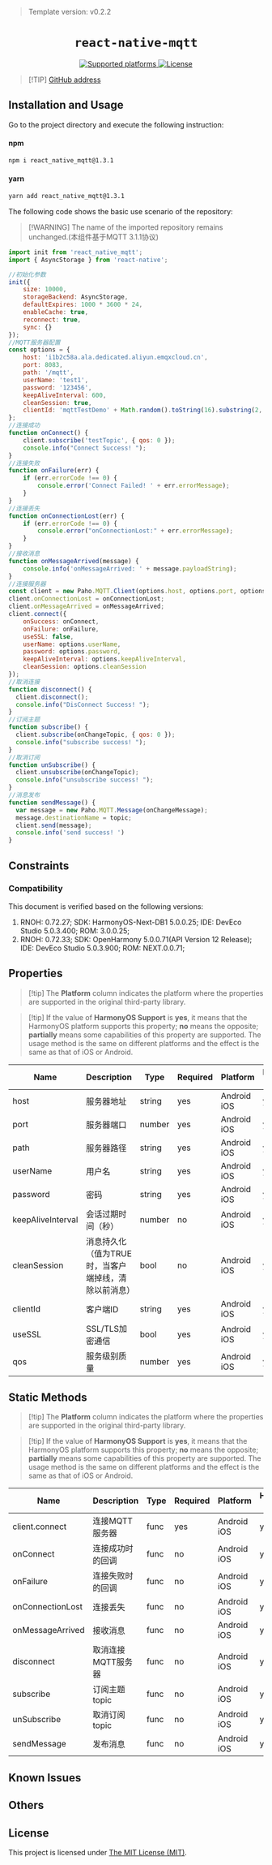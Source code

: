 > Template version: v0.2.2

<p align="center">
  <h1 align="center"> <code>react-native-mqtt</code> </h1>
</p>
<p align="center">
    <a href="https://github.com/Introvertuous/react-native-mqtt">
        <img src="https://img.shields.io/badge/platforms-android%20|%20ios%20|%20harmony%20-lightgrey.svg" alt="Supported platforms" />
    </a>
    <a href="https://github.com/Introvertuous/react-native-mqtt/blob/master/LICENSE">
        <img src="https://img.shields.io/badge/license-MIT-green.svg" alt="License" />
    </a>
</p>


> [!TIP] [GitHub address](https://github.com/Introvertuous/react-native-mqtt)

## Installation and Usage

Go to the project directory and execute the following instruction:

<!-- tabs:start -->

#### **npm**

```bash
npm i react_native_mqtt@1.3.1
```

#### **yarn**

```bash
yarn add react_native_mqtt@1.3.1
```

<!-- tabs:end -->

The following code shows the basic use scenario of the repository:

> [!WARNING] The name of the imported repository remains unchanged.(本组件基于MQTT 3.1.1协议)

```js
import init from 'react_native_mqtt';
import { AsyncStorage } from 'react-native';

//初始化参数
init({
    size: 10000,
    storageBackend: AsyncStorage,
    defaultExpires: 1000 * 3600 * 24,
    enableCache: true,
    reconnect: true,
    sync: {}
});
//MQTT服务器配置
const options = {
    host: 'i1b2c58a.ala.dedicated.aliyun.emqxcloud.cn',
    port: 8083,
    path: '/mqtt',
    userName: 'test1',
    password: '123456',
    keepAliveInterval: 600,
    cleanSession: true,
    clientId: 'mqttTestDemo' + Math.random().toString(16).substring(2, 8)
};
//连接成功
function onConnect() {
    client.subscribe('testTopic', { qos: 0 });
    console.info("Connect Success! ");
}
//连接失败
function onFailure(err) {
    if (err.errorCode !== 0) {
        console.error('Connect Failed! ' + err.errorMessage);
    }
}
//连接丢失
function onConnectionLost(err) {
    if (err.errorCode !== 0) {
        console.error("onConnectionLost:" + err.errorMessage);
    }
}
//接收消息
function onMessageArrived(message) {
    console.info('onMessageArrived: ' + message.payloadString);
}
//连接服务器
const client = new Paho.MQTT.Client(options.host, options.port, options.path, options.clientId);
client.onConnectionLost = onConnectionLost;
client.onMessageArrived = onMessageArrived;
client.connect({
    onSuccess: onConnect,
    onFailure: onFailure,
    useSSL: false,
    userName: options.userName,
    password: options.password,
    keepAliveInterval: options.keepAliveInterval,
    cleanSession: options.cleanSession
});
//取消连接
function disconnect() {
  client.disconnect();
  console.info("DisConnect Success! ");
}
//订阅主题
function subscribe() {
  client.subscribe(onChangeTopic, { qos: 0 });
  console.info("subscribe success! ");
}
//取消订阅
function unSubscribe() {
  client.unsubscribe(onChangeTopic);
  console.info("unsubscribe success! ");
}
//消息发布
function sendMessage() {
  var message = new Paho.MQTT.Message(onChangeMessage);
  message.destinationName = topic;
  client.send(message);
  console.info('send success! ')
}
```

## Constraints

### Compatibility

This document is verified based on the following versions:

1. RNOH: 0.72.27; SDK: HarmonyOS-Next-DB1 5.0.0.25; IDE: DevEco Studio 5.0.3.400; ROM: 3.0.0.25;
2. RNOH: 0.72.33; SDK: OpenHarmony 5.0.0.71(API Version 12 Release); IDE: DevEco Studio 5.0.3.900; ROM: NEXT.0.0.71;

## Properties

> [!tip] The **Platform** column indicates the platform where the properties are supported in the original third-party library.

> [!tip] If the value of **HarmonyOS Support** is **yes**, it means that the HarmonyOS platform supports this property; **no** means the opposite; **partially** means some capabilities of this property are supported. The usage method is the same on different platforms and the effect is the same as that of iOS or Android.

| Name              | Description                                          | Type   | Required | Platform    | HarmonyOS Support |
| ----------------- | ---------------------------------------------------- | ------ | -------- |-------------| ----------------- |
| host              | 服务器地址                                           | string | yes      | Android iOS | yes               |
| port              | 服务器端口                                           | number | yes      | Android iOS | yes               |
| path              | 服务器路径                                           | string | yes      | Android iOS | yes               |
| userName          | 用户名                                               | string | yes      | Android iOS | yes               |
| password          | 密码                                                 | string | yes      | Android iOS | yes               |
| keepAliveInterval | 会话过期时间（秒）                                   | number | no       | Android iOS | yes               |
| cleanSession      | 消息持久化（值为TRUE时，当客户端掉线，清除以前消息） | bool   | no       | Android iOS | yes               |
| clientId          | 客户端ID                                             | string | yes      | Android iOS | yes               |
| useSSL            | SSL/TLS加密通信                                      | bool   | yes      | Android iOS | yes               |
| qos               | 服务级别质量                                         | number | yes      | Android iOS | yes               |

## Static Methods

> [!tip] The **Platform** column indicates the platform where the properties are supported in the original third-party library.

> [!tip] If the value of **HarmonyOS Support** is **yes**, it means that the HarmonyOS platform supports this property; **no** means the opposite; **partially** means some capabilities of this property are supported. The usage method is the same on different platforms and the effect is the same as that of iOS or Android.

| Name             | Description        | Type | Required | Platform    | HarmonyOS Support |
| ---------------- | ------------------ | ---- | -------- |-------------| ----------------- |
| client.connect   | 连接MQTT服务器     | func | yes      | Android iOS | yes               |
| onConnect        | 连接成功时的回调   | func | no       | Android iOS | yes               |
| onFailure        | 连接失败时的回调   | func | no       | Android iOS | yes               |
| onConnectionLost | 连接丢失           | func | no       | Android iOS | yes               |
| onMessageArrived | 接收消息           | func | no       | Android iOS | yes               |
| disconnect       | 取消连接MQTT服务器 | func | no       | Android iOS | yes               |
| subscribe        | 订阅主题topic      | func | no       | Android iOS | yes               |
| unSubscribe      | 取消订阅topic      | func | no       | Android iOS | yes               |
| sendMessage      | 发布消息           | func | no       | Android iOS | yes               |

## Known Issues

## Others

## License

This project is licensed under [The MIT License (MIT)](https://github.com/Introvertuous/react-native-mqtt/blob/master/LICENSE).
